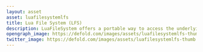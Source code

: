 ```yaml
---
layout: asset
asset: luafilesystemlfs
title: Lua File System (LFS)
description: LuaFileSystem offers a portable way to access the underlying directory structure and file attributes.
opengraph_image: https://defold.com/images/assets/luafilesystemlfs-thumb.jpg
twitter_image: https://defold.com/images/assets/luafilesystemlfs-thumb.jpg
---
```

